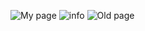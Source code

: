 ![My page](https://user-images.githubusercontent.com/110616069/202209462-a6b45ca5-fa40-4df8-99c2-cde8af814e5b.png)
![info](https://user-images.githubusercontent.com/110616069/195368283-3031378f-9d4f-4e5d-a29c-4f6bb2a36ab5.png)
![Old page](https://user-images.githubusercontent.com/110616069/189713889-96d2afec-b63c-48ab-aa70-50855eb9bcd4.jpg)
